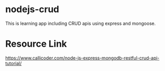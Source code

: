 # nodejs-crud
This is learning app including CRUD apis using express and mongoose.

# Resource Link
https://www.callicoder.com/node-js-express-mongodb-restful-crud-api-tutorial/
